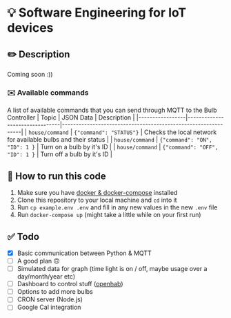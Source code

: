 # 💡 Software Engineering for IoT devices

## ✏️ Description

Coming soon :))

### ✉️ Available commands

A list of available commands that you can send through MQTT to the Bulb Controller
| Topic | JSON Data | Description |
|-----------------|--------------------------------|---------------------------------------------------------------|
| `house/command` | `{"command": "STATUS"}` | Checks the local network for available bulbs and their status |
| `house/command` | `{"command": "ON", "ID": 1 }` | Turn on a bulb by it's ID |
| `house/command` | `{"command": "OFF", "ID": 1 }` | Turn off a bulb by it's ID |

## 🤔 How to run this code

1. Make sure you have [docker & docker-compose](https://docs.docker.com/get-docker/) installed
2. Clone this repository to your local machine and `cd` into it
3. Run `cp example.env .env` and fill in any new values in the new `.env` file
4. Run `docker-compose up` (might take a little while on your first run)

## ✅ Todo

- [x] Basic communication between Python & MQTT
- [ ] A good plan 🙃
- [ ] Simulated data for graph (time light is on / off, maybe usage over a day/month/year etc)
- [ ] Dashboard to control stuff ([openhab](https://www.openhab.org/))
- [ ] Options to add more bulbs
- [ ] CRON server (Node.js)
- [ ] Google Cal integration
